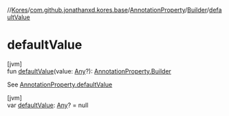 //[Kores](../../../../index.md)/[com.github.jonathanxd.kores.base](../../index.md)/[AnnotationProperty](../index.md)/[Builder](index.md)/[defaultValue](default-value.md)

# defaultValue

[jvm]\
fun [defaultValue](default-value.md)(value: [Any](https://kotlinlang.org/api/latest/jvm/stdlib/kotlin/-any/index.html)?): [AnnotationProperty.Builder](index.md)

See [AnnotationProperty.defaultValue](../default-value.md)

[jvm]\
var [defaultValue](default-value.md): [Any](https://kotlinlang.org/api/latest/jvm/stdlib/kotlin/-any/index.html)? = null
